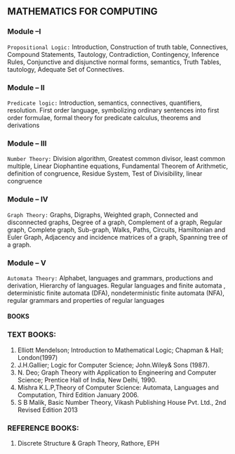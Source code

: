## MATHEMATICS FOR COMPUTING

### Module –I

`Propositional Logic:`
Introduction, Construction of truth table, Connectives, Compound Statements, Tautology,
Contradiction, Contingency, Inference Rules, Conjunctive and disjunctive normal forms,
semantics, Truth Tables, tautology, Adequate Set of Connectives.

### Module – II

`Predicate logic:`
Introduction, semantics, connectives, quantifiers, resolution. First order language,
symbolizing ordinary sentences into first order formulae, formal theory for predicate
calculus, theorems and derivations

### Module – III

`Number Theory:`
Division algorithm, Greatest common divisor, least common multiple, Linear Diophantine
equations, Fundamental Theorem of Arithmetic, definition of congruence, Residue
System, Test of Divisibility, linear congruence

### Module – IV

`Graph Theory:`
Graphs, Digraphs, Weighted graph, Connected and disconnected graphs, Degree of a
graph, Complement of a graph, Regular graph, Complete graph, Sub-graph, Walks, Paths,
Circuits, Hamiltonian and Euler Graph, Adjacency and incidence matrices of a graph,
Spanning tree of a graph.

### Module – V

`Automata Theory:`
Alphabet, languages and grammars, productions and derivation, Hierarchy of languages.
Regular languages and finite automata , deterministic finite automata (DFA),
nondeterministic finite automata (NFA), regular grammars and properties of regular
languages


#### BOOKS

### TEXT BOOKS:

1. Elliott Mendelson; Introduction to Mathematical Logic; Chapman & Hall; London(1997)
2. J.H.Gallier; Logic for Computer Science; John.Wiley& Sons (1987).
3. N. Deo; Graph Theory with Application to Engineering and Computer Science; Prentice Hall of
India, New Delhi, 1990.
4. Mishra K.L.P,Theory of Computer Science: Automata, Languages and Computation, Third Edition
January 2006.
5. S B Malik, Basic Number Theory, Vikash Publishing House Pvt. Ltd., 2nd Revised Edition 2013

### REFERENCE BOOKS:

1. Discrete Structure & Graph Theory, Rathore, EPH 